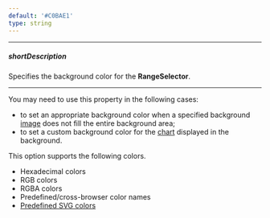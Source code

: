 ```yaml
---
default: '#C0BAE1'
type: string
---
```

---
##### shortDescription
Specifies the background color for the **RangeSelector**.

---
You may need to use this property in the following cases:

* to set an appropriate background color when a specified background [image](/api-reference/20%20Data%20Visualization%20Widgets/25%20dxRangeSelector/1%20Configuration/background/image '/Documentation/ApiReference/Data_Visualization_Widgets/dxRangeSelector/Configuration/background/image/') does not fill the entire background area;
* to set a custom background color for the [chart](/api-reference/20%20Data%20Visualization%20Widgets/25%20dxRangeSelector/1%20Configuration/chart '/Documentation/ApiReference/Data_Visualization_Widgets/dxRangeSelector/Configuration/chart/') displayed in the background.

This option supports the following colors.

* Hexadecimal colors
* RGB colors
* RGBA colors
* Predefined/cross-browser color names
* [Predefined SVG colors](https://www.w3.org/TR/SVG/types.html#ColorKeywords)
